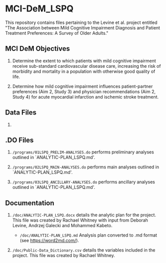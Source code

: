# MCI-DeM_LSPQ

This repository contains files pertaining to the Levine et al. project entitled "The Association between Mild Cognitive Impairment Diagnosis and Patient Treatment Preferences: A Survey of Older Adults."


## MCI DeM Objectives

1. Determine the extent to which patients with mild cognitive impairment receive sub-standard cardiovascular disease care, increasing the risk of morbidity and mortality in a population with otherwise good quality of life. 

2. Determine how mild cognitive impairment influences patient-partner preferences (Aim 2, Study 3) and physician recommendations (Aim 2, Study 4) for acute myocardial infarction and ischemic stroke treatment.  

## Data Files

1. 

## .DO Files

1. `/programs/01LSPQ_PRELIM-ANALYSES.do` performs preliminary analyses outlined in `ANALYTIC-PLAN_LSPQ.md'.   

2. `/programs/02LSPQ_MAIN-ANALYSES.do` performs main analyses outlined in `ANALYTIC-PLAN_LSPQ.md'.   

3. `/programs/03LSPQ_ANCILLARY-ANALYSES.do` performs ancillary analyses outlined in `ANALYTIC-PLAN_LSPQ.md'.   

## Documentation

1. `/doc/ANALYTIC-PLAN_LSPQ.docx` details the analytic plan for the project. This file was created by Rachael Whitney with input from Deborah Levine, Andrzej Galecki and Mohammed Kabeto. 

   * `/doc/ANALYTIC-PLAN_LSPQ.md` Analysis plan converted to .md format (see https://word2md.com/).

2. `/doc/Public-Data_Dictionary.csv` details the variables included in the project. This file was created by Rachael Whitney. 
